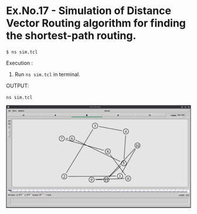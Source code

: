 # Ex.No.17 - Simulation of Distance Vector Routing algorithm for finding the shortest-path routing.

```
$ ns sim.tcl
```

Execution :

1. Run `ns sim.tcl` in terminal.

OUTPUT:

`ns sim.tcl`

![image](image.png)